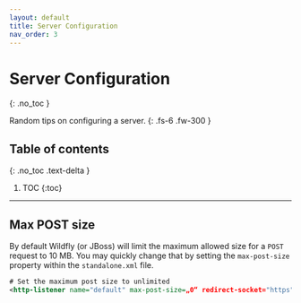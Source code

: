 ```yaml
---
layout: default
title: Server Configuration
nav_order: 3
---
```


# Server Configuration
{: .no_toc }

Random tips on configuring a server.
{: .fs-6 .fw-300 }

## Table of contents
{: .no_toc .text-delta }

1. TOC
{:toc}

---

## Max POST size

By default Wildfly (or JBoss) will limit the maximum allowed size for a `POST` request to 10 MB. You may quickly change that by setting the `max-post-size` property within the `standalone.xml` file.

```xml
# Set the maximum post size to unlimited
<http-listener name="default" max-post-size=„0“ redirect-socket="https" socket-binding="http"/>
```
